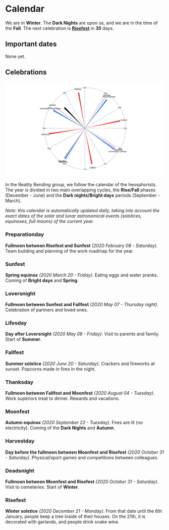 
# Calendar

We are in **Winter**. The **Dark Nights** are upon us, and we are in the
time of the **Fall**. The next celebration is
[**Risefest**](https://github.com/RealityBending/Calendar#Risefest) in
**35** days.

## Important dates

None yet.

## Celebrations

![](calendar_plot-1.png)<!-- -->

In the Reality Bending group, we follow the calendar of the
heosphorists. The year is divided in two main overlapping cycles, the
**Rise/Fall** phases (December - June) and the **Dark nights/Bright
days** periods (September - March).

*Note: this calendar is automatically updated daily, taking into account
the exact dates of the solar and lunar astronomical events (solstices,
equinoxes, full moons) of the current year.*

### Preparationday

**Fullmoon between Risefest and Sunfest** *(2020 February 08 -
Saturday)*. Team building and planning of the work roadmap for the year.

### Sunfest

**Spring equinox** *(2020 March 20 - Friday)*. Eating eggs and water
pranks. Coming of **Bright days** and **Spring**.

### Loversnight

**Fullmoon between Sunfest and Fallfest** *(2020 May 07 - Thursday
night)*. Celebration of partners and loved ones.

### Lifesday

**Day after Loversnight** *(2020 May 08 - Friday)*. Visit to parents and
family. Start of **Summer**.

### Fallfest

**Summer solstice** *(2020 June 20 - Saturday)*. Crackers and fireworks
at sunset. Popcorns made in fires in the night.

### Thanksday

**Fullmoon between Fallfest and Moonfest** *(2020 August 04 - Tuesday)*.
Work superiors treat to dinner. Rewards and vacations.

### Moonfest

**Autumn equinox** *(2020 September 22 - Tuesday)*. Fires are lit (no
electricity). Coming of the **Dark Nights** and **Autumn**.

### Harvestday

**Day before the fullmoon between Moonfest and Risefest** *(2020 October
31 - Saturday)*. Physical/sport games and competitions between
colleagues.

### Deadsnight

**Fullmoon between Moonfest and Risefest** *(2020 October 31 -
Saturday)*. Visit to cemeteries. Start of **Winter**.

### Risefest

**Winter solstice** *(2020 December 21 - Monday)*. From that date until
the 6th January, people keep a tree inside of their houses. On the 21th,
it is decorated with garlands, and people drink snake wine.
